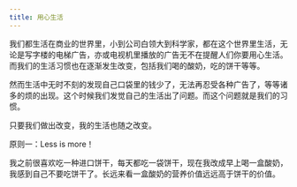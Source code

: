 ```yaml
---
title: 用心生活
---
```

我们都生活在商业的世界里，小到公司白领大到科学家，都在这个世界里生活，无论是写字楼的电梯广告，亦或电视机里播放的广告无不在提醒人们你要用心生活。而我们的生活习惯也在逐渐发生改变，包括我们喝的酸奶，吃的饼干等等。

然而生活中无时不刻的发现自己口袋里的钱少了，无法再忍受各种广告了，等等诸多的烦的出现。这个时候我们发觉自己的生活出了问题。而这个问题就是我们的习惯。

只要我们做出改变，我的生活也随之改变。

原则一：Less is more！

我之前很喜欢吃一种进口饼干，每天都吃一袋饼干，现在我改成早上喝一盒酸奶，我感到自己不要吃饼干了。长远来看一盒酸奶的营养价值远远高于饼干的价值。
